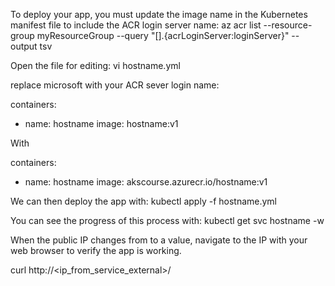 To deploy your app, you must update the image name in the Kubernetes manifest file to include the ACR login server name:
az acr list --resource-group myResourceGroup --query "[].{acrLoginServer:loginServer}" --output tsv

Open the file for editing:
vi hostname.yml

replace microsoft with your ACR sever login name:

containers:
- name: hostname
  image: hostname:v1

With

containers:
- name: hostname
  image: akscourse.azurecr.io/hostname:v1

We can then deploy the app with:
kubectl apply -f hostname.yml

You can see the progress of this process with:
kubectl get svc hostname -w

When the public IP changes from <pending> to a value, navigate to the IP with your web browser to verify the app is working.

curl http://<ip_from_service_external>/

